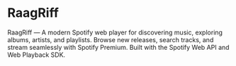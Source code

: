 # RaagRiff

RaagRiff — A modern Spotify web player for discovering music, exploring albums, artists, and playlists. Browse new releases, search tracks, and stream seamlessly with Spotify Premium. Built with the Spotify Web API and Web Playback SDK.
